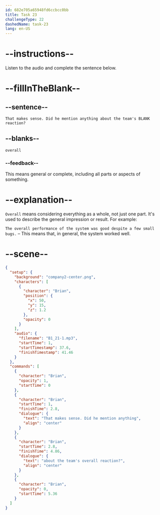 ```yaml
---
id: 682e705a65948fd6ccbcc0bb
title: Task 23
challengeType: 22
dashedName: task-23
lang: en-US
---
```


<!-- (Audio) Brian: That makes sense. Did he mention anything about the team's overall reaction? -->

# --instructions--

Listen to the audio and complete the sentence below.

# --fillInTheBlank--

## --sentence--

`That makes sense. Did he mention anything about the team's BLANK reaction?`

## --blanks--

`overall`

### --feedback--

This means general or complete, including all parts or aspects of something.

# --explanation--

`Overall` means considering everything as a whole, not just one part. It's used to describe the general impression or result. For example:

`The overall performance of the system was good despite a few small bugs.` – This means that, in general, the system worked well.

# --scene--

```json
{
  "setup": {
    "background": "company2-center.png",
    "characters": [
      {
        "character": "Brian",
        "position": {
          "x": 50,
          "y": 15,
          "z": 1.2
        },
        "opacity": 0
      }
    ],
    "audio": {
      "filename": "B1_21-1.mp3",
      "startTime": 1,
      "startTimestamp": 37.6,
      "finishTimestamp": 41.46
    }
  },
  "commands": [
    {
      "character": "Brian",
      "opacity": 1,
      "startTime": 0
    },
    {
      "character": "Brian",
      "startTime": 1,
      "finishTime": 2.8,
      "dialogue": {
        "text": "That makes sense. Did he mention anything",
        "align": "center"
      }
    },
    {
      "character": "Brian",
      "startTime": 2.8,
      "finishTime": 4.86,
      "dialogue": {
        "text": "about the team's overall reaction?",
        "align": "center"
      }
    },
    {
      "character": "Brian",
      "opacity": 0,
      "startTime": 5.36
    }
  ]
}
```
